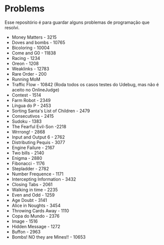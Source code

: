 # Problems
Esse repositório é para guardar alguns problemas de programação que resolvi.

- Money Matters - 3215
- Doves and bombs - 10765
- Bicoloring - 10004
- Come and G0 - 11838
- Racing - 1234
- Oreon - 1208
- Weaklinks - 12783
- Rare Order - 200
- Running MoM 
- Traffic Flow - 10842 (Roda todos os casos testes do Udebug, mas não é aceito no OnlineJudge)
- Contest - 1514
- Farm Robot - 2349
- Língua do P - 2453
- Sorting Santa's List of Children - 2479
- Consecutivos - 2415
- Sudoku - 1383
- The Fearful Evil-Son -2218
- Wrrrong! - 2868
- Input and Output 6 - 2762
- Distributing Pequis - 3077
- Engine Failure - 2167
- Two bills - 2140
- Enigma - 2880
- Fibonacci - 1176
- Stepladder - 2782
- Number Frequence - 1171
- Intercepting Information - 3432
- Closing Tabs - 2061
- Walking in time - 2235
- Even and Odd - 1259
- Age Doubt - 3141
- Alice in Noughts - 3454
- Throwing Cards Away - 1110
- Copa do Mundo - 2376
- Image - 1516
- Hidden Message - 1272
- Buffon - 2963
- Bombs! NO they are Mines!! - 10653